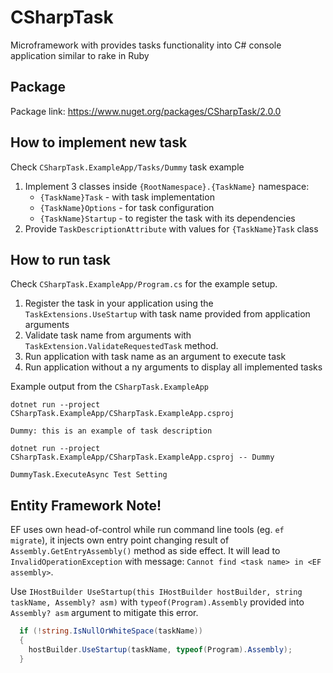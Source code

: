 # CSharpTask
Microframework with provides tasks functionality into C# console application similar to rake in Ruby

## Package

Package link: https://www.nuget.org/packages/CSharpTask/2.0.0

## How to implement new task

Check `CSharpTask.ExampleApp/Tasks/Dummy` task example

1. Implement 3 classes inside `{RootNamespace}.{TaskName}` namespace:
     * `{TaskName}Task` - with task implementation
     * `{TaskName}Options` - for task configuration
     * `{TaskName}Startup` - to register the task with its dependencies
2. Provide `TaskDescriptionAttribute` with values for `{TaskName}Task` class

## How to run task

Check `CSharpTask.ExampleApp/Program.cs` for the example setup.

1. Register the task in your application using the `TaskExtensions.UseStartup` with task name provided from application arguments
2. Validate task name from arguments with `TaskExtension.ValidateRequestedTask` method.
3. Run application with task name as an argument to execute task
4. Run application without a ny arguments to display all implemented tasks

Example output from the `CSharpTask.ExampleApp`

```
dotnet run --project CSharpTask.ExampleApp/CSharpTask.ExampleApp.csproj

Dummy: this is an example of task description
```

```
dotnet run --project CSharpTask.ExampleApp/CSharpTask.ExampleApp.csproj -- Dummy

DummyTask.ExecuteAsync Test Setting
```

## Entity Framework Note!

EF uses own head-of-control while run command line tools (eg. `ef migrate`), it injects own entry point changing result of `Assembly.GetEntryAssembly()` method as side effect. It will lead to `InvalidOperationException` with message: `Cannot find <task name> in <EF assembly>`.

Use `IHostBuilder UseStartup(this IHostBuilder hostBuilder, string taskName, Assembly? asm)` with `typeof(Program).Assembly` provided into `Assembly? asm` argument to mitigate this error.

```csharp
  if (!string.IsNullOrWhiteSpace(taskName))
  {
    hostBuilder.UseStartup(taskName, typeof(Program).Assembly);
  }
```